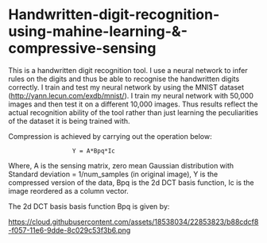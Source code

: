 # Handwritten-digit-recognition-using-mahine-learning-&-compressive-sensing


This is a handwritten digit recognition tool. I use a neural network to infer rules on the digits and thus be able to recognise the handwritten digits correctly. I train and test my neural network by using the MNIST dataset (http://yann.lecun.com/exdb/mnist/). I train my neural network with 50,000 images and then test it on a different 10,000 images. Thus results reflect the actual recognition ability of the tool rather than just learning the peculiarities of the dataset it is being trained with.


Compression is achieved by carrying out the operation below:

                      Y = A*Bpq*Ic

Where,
A is the sensing matrix, zero mean Gaussian distribution with Standard deviation = 1/num_samples (in original image),
Y is the compressed version of the data,
Bpq is the 2d DCT basis function,
Ic is the image reordered as a column vector.

The 2d DCT basis basis function Bpq is given by:

https://cloud.githubusercontent.com/assets/18538034/22853823/b88cdcf8-f057-11e6-9dde-8c029c53f3b6.png
